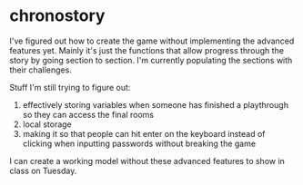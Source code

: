 # chronostory

I've figured out how to create the game without implementing the advanced features yet.
Mainly it's just the functions that allow progress through the story by going section to section.
I'm currently populating the sections with their challenges. 

Stuff I'm still trying to figure out:
1. effectively storing variables when someone has finished a playthrough so they can access the final rooms
2. local storage
3. making it so that people can hit enter on the keyboard instead of clicking when inputting passwords without breaking the game

I can create a working model without these advanced features to show in class on Tuesday.
